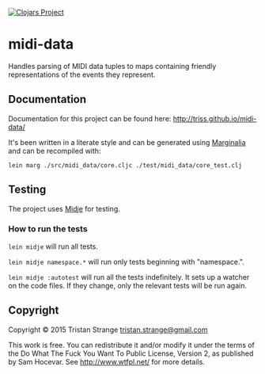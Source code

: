 [![Clojars Project](http://clojars.org/org.clojars.triss/midi-data/latest-version.svg)](http://clojars.org/org.clojars.triss/midi-data)

# midi-data

Handles parsing of MIDI data tuples to maps containing friendly representations of the events they represent.

## Documentation

Documentation for this project can be found here: http://triss.github.io/midi-data/ 

It's been written in a literate style and can be generated using
[Marginalia](https://github.com/gdeer81/marginalia) and can be recompiled
with:
```
lein marg ./src/midi_data/core.cljc ./test/midi_data/core_test.clj
```
## Testing

The project uses [Midje](https://github.com/marick/Midje/) for testing.

### How to run the tests

`lein midje` will run all tests.

`lein midje namespace.*` will run only tests beginning with "namespace.".

`lein midje :autotest` will run all the tests indefinitely. It sets up a
watcher on the code files. If they change, only the relevant tests will be
run again.

## Copyright

Copyright © 2015 Tristan Strange <tristan.strange@gmail.com>

This work is free. You can redistribute it and/or modify it under the
terms of the Do What The Fuck You Want To Public License, Version 2,
as published by Sam Hocevar. See http://www.wtfpl.net/ for more details.
